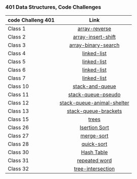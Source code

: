 ### 401 Data Structures, Code Challenges

| code Challeng 401     | Link                                                            |
| ----------------------|:---------------------------------------------------------------:|
|  Class 1              |[array-reverse](./array-reverse/README.md)                       |
|  Class 2              |[array-insert-shift](./array-insert-shift/README.md)             |
|  Class 3              |[array-binary-search](./array-binary-search/README.md)           |
|  Class 4              |[linked-list](./linked-list/README.md)                           |
|  Class 5              |[linked-list](./linked-list/README.md)                           |
|  Class 6              |[linked-list](./linked-list/README.md)                           |
|  Class 7              |[linked-list](./linked-list/README.md)                           |
|  Class 10             |[stack-and-queue](./stack-and-queue/README.md)                   |
|  Class 11             |[stack-queue-pseudo](./stack-and-queue/README.md)                |
|  Class 12             |[stack-queue-animal-shelter](./stack-and-queue/README.md)        |
|  Class 13             |[stack-queue-brackets](./stack-and-queue/README.md)              |
|  Class 15             |[trees](./trees/README.md)                                       |
|  Class 26             |[Isertion Sort](./isertionSort/README.md)                        |
|  Class 27             |[merge-sort](./merge-sort/README.md)                             |
|  Class 28             |[quick-sort](./quick-sort/README.md)                             |
|  Class 30             |[Hash Table](./hashtable/README.md)                              |
|  Class 31             |[repeated word](./hashmap-repeated-word/README.md)               |
|  Class 32             |[tree-intersection](./tree-intersection/README.md)               |









